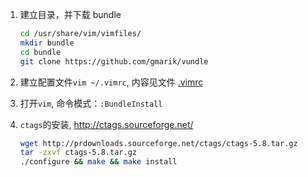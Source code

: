 1. 建立目录，并下载 bundle

   ```bash
   cd /usr/share/vim/vimfiles/
   mkdir bundle
   cd bundle
   git clone https://github.com/gmarik/vundle
   ```

2. 建立配置文件`vim ~/.vimrc`, 内容见文件 [.vimrc](.vimrc)

3. 打开`vim`, 命令模式：`:BundleInstall`

4. `ctags`的安装, http://ctags.sourceforge.net/

   ```bash
   wget http://prdownloads.sourceforge.net/ctags/ctags-5.8.tar.gz
   tar -zxvf ctags-5.8.tar.gz
   ./configure && make && make install
   ```

   ​

